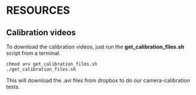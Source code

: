 
# RESOURCES

## Calibration videos

To download the calibration videos, just run the **get_calibration_files.sh** script from a terminal.

    chmod u+x get_calibration_files.sh
    ./get_calibration_files.sh

This will download the .avi files from dropbox to do our camera-calibration tests.